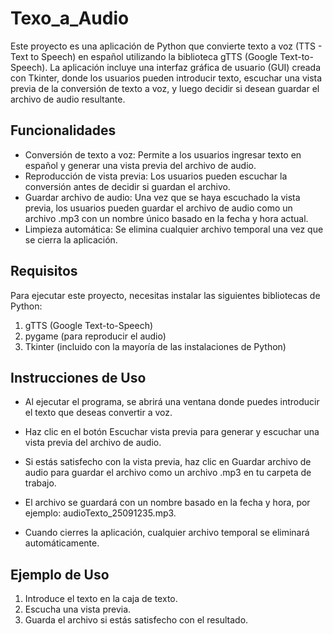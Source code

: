 # Texo_a_Audio
Este proyecto es una aplicación de Python que convierte texto a voz (TTS - Text to Speech) en español utilizando la biblioteca gTTS (Google Text-to-Speech).
La aplicación incluye una interfaz gráfica de usuario (GUI) creada con Tkinter, donde los usuarios pueden introducir texto, escuchar una vista previa de la conversión de texto a voz, y luego decidir si desean guardar el archivo de audio resultante.

## Funcionalidades
- Conversión de texto a voz: Permite a los usuarios ingresar texto en español y generar una vista previa del archivo de audio.
- Reproducción de vista previa: Los usuarios pueden escuchar la conversión antes de decidir si guardan el archivo.
- Guardar archivo de audio: Una vez que se haya escuchado la vista previa, los usuarios pueden guardar el archivo de audio como un archivo .mp3 con un nombre único basado en la fecha y hora actual.
- Limpieza automática: Se elimina cualquier archivo temporal una vez que se cierra la aplicación.

## Requisitos
Para ejecutar este proyecto, necesitas instalar las siguientes bibliotecas de Python:

  1. gTTS (Google Text-to-Speech)
  2. pygame (para reproducir el audio)
  3. Tkinter (incluido con la mayoría de las instalaciones de Python)

## Instrucciones de Uso
- Al ejecutar el programa, se abrirá una ventana donde puedes introducir el texto que deseas convertir a voz.

- Haz clic en el botón Escuchar vista previa para generar y escuchar una vista previa del archivo de audio.

- Si estás satisfecho con la vista previa, haz clic en Guardar archivo de audio para guardar el archivo como un archivo .mp3 en tu carpeta de trabajo.

- El archivo se guardará con un nombre basado en la fecha y hora, por ejemplo: audioTexto_25091235.mp3.

- Cuando cierres la aplicación, cualquier archivo temporal se eliminará automáticamente.

## Ejemplo de Uso

1. Introduce el texto en la caja de texto.
2. Escucha una vista previa.
3. Guarda el archivo si estás satisfecho con el resultado.
